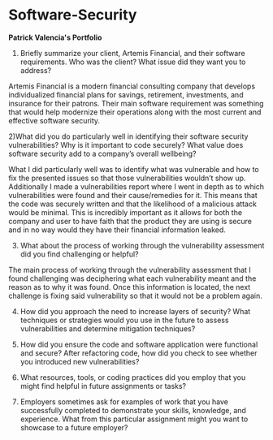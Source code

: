 # Software-Security
**Patrick Valencia's Portfolio**

1) Briefly summarize your client, Artemis Financial, and their software requirements. Who was the client? What issue did they want you to address?

Artemis Financial is a modern financial consulting company that develops individualized financial plans for savings, retirement, investments, and insurance for their patrons. Their main software requirement was something that would help modernize their operations along with the most current and effective software security. 
    
2)What did you do particularly well in identifying their software security vulnerabilities? Why is it important to code securely? What value does software security add to a company’s overall wellbeing?

What I did particularly well was to identify what was vulnerable and how to fix the presented issues so that those vulnerabilities wouldn’t show up. Additionally I made a vulnerabilities report where I went in depth as to which vulnerabilities were found and their cause/remedies for it. This means that the code was securely written and that the likelihood of a malicious attack would be minimal. This is incredibly important as it allows for both the company and user to have faith that the product they are using is secure and in no way would they have their financial information leaked.

3) What about the process of working through the vulnerability assessment did you find challenging or helpful?

The main process of working through the vulnerability assessment that I found challenging was deciphering what each vulnerability meant and the reason as to why it was found. Once this information is located, the next challenge is fixing said vulnerability so that it would not be a problem again.

4) How did you approach the need to increase layers of security? What techniques or strategies would you use in the future to assess vulnerabilities and determine mitigation techniques?



5) How did you ensure the code and software application were functional and secure? After refactoring code, how did you check to see whether you introduced new vulnerabilities?

6) What resources, tools, or coding practices did you employ that you might find helpful in future assignments or tasks?

7) Employers sometimes ask for examples of work that you have successfully completed to demonstrate your skills, knowledge, and experience. What from this particular assignment might you want to showcase to a future employer?
